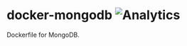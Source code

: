 docker-mongodb ![Analytics](https://ga-beacon.appspot.com/UA-34529482-6/docker-mongo/readme?pixel)
==============

Dockerfile for MongoDB.
